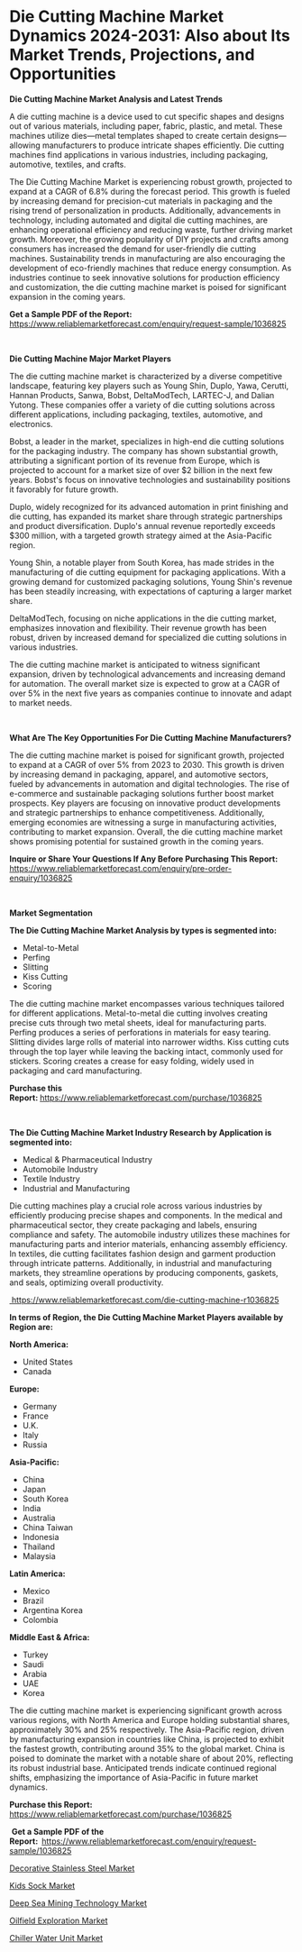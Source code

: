 <p><h1>Die Cutting Machine Market Dynamics 2024-2031: Also about Its Market Trends, Projections, and Opportunities</h1></p><p><strong>Die Cutting Machine Market Analysis and Latest Trends</strong></p>
<p><p>A die cutting machine is a device used to cut specific shapes and designs out of various materials, including paper, fabric, plastic, and metal. These machines utilize dies—metal templates shaped to create certain designs—allowing manufacturers to produce intricate shapes efficiently. Die cutting machines find applications in various industries, including packaging, automotive, textiles, and crafts.</p><p>The Die Cutting Machine Market is experiencing robust growth, projected to expand at a CAGR of 6.8% during the forecast period. This growth is fueled by increasing demand for precision-cut materials in packaging and the rising trend of personalization in products. Additionally, advancements in technology, including automated and digital die cutting machines, are enhancing operational efficiency and reducing waste, further driving market growth. Moreover, the growing popularity of DIY projects and crafts among consumers has increased the demand for user-friendly die cutting machines. Sustainability trends in manufacturing are also encouraging the development of eco-friendly machines that reduce energy consumption. As industries continue to seek innovative solutions for production efficiency and customization, the die cutting machine market is poised for significant expansion in the coming years.</p></p>
<p><strong>Get a Sample PDF of the Report:&nbsp;</strong> <a href="https://www.reliablemarketforecast.com/enquiry/request-sample/1036825?utm_campaign=1839&utm_medium=2&utm_source=Github&utm_content=ia&utm_term=04122024&utm_id=die-cutting-machine">https://www.reliablemarketforecast.com/enquiry/request-sample/1036825</a></p>
<p>&nbsp;</p>
<p><strong>Die Cutting Machine Major Market Players</strong></p>
<p><p>The die cutting machine market is characterized by a diverse competitive landscape, featuring key players such as Young Shin, Duplo, Yawa, Cerutti, Hannan Products, Sanwa, Bobst, DeltaModTech, LARTEC-J, and Dalian Yutong. These companies offer a variety of die cutting solutions across different applications, including packaging, textiles, automotive, and electronics.</p><p>Bobst, a leader in the market, specializes in high-end die cutting solutions for the packaging industry. The company has shown substantial growth, attributing a significant portion of its revenue from Europe, which is projected to account for a market size of over $2 billion in the next few years. Bobst's focus on innovative technologies and sustainability positions it favorably for future growth.</p><p>Duplo, widely recognized for its advanced automation in print finishing and die cutting, has expanded its market share through strategic partnerships and product diversification. Duplo's annual revenue reportedly exceeds $300 million, with a targeted growth strategy aimed at the Asia-Pacific region.</p><p>Young Shin, a notable player from South Korea, has made strides in the manufacturing of die cutting equipment for packaging applications. With a growing demand for customized packaging solutions, Young Shin's revenue has been steadily increasing, with expectations of capturing a larger market share.</p><p>DeltaModTech, focusing on niche applications in the die cutting market, emphasizes innovation and flexibility. Their revenue growth has been robust, driven by increased demand for specialized die cutting solutions in various industries.</p><p>The die cutting machine market is anticipated to witness significant expansion, driven by technological advancements and increasing demand for automation. The overall market size is expected to grow at a CAGR of over 5% in the next five years as companies continue to innovate and adapt to market needs.</p></p>
<p>&nbsp;</p>
<p><strong>What Are The Key Opportunities For Die Cutting Machine Manufacturers?</strong></p>
<p><p>The die cutting machine market is poised for significant growth, projected to expand at a CAGR of over 5% from 2023 to 2030. This growth is driven by increasing demand in packaging, apparel, and automotive sectors, fueled by advancements in automation and digital technologies. The rise of e-commerce and sustainable packaging solutions further boost market prospects. Key players are focusing on innovative product developments and strategic partnerships to enhance competitiveness. Additionally, emerging economies are witnessing a surge in manufacturing activities, contributing to market expansion. Overall, the die cutting machine market shows promising potential for sustained growth in the coming years.</p></p>
<p><strong>Inquire or Share Your Questions If Any Before Purchasing This Report:</strong> <a href="https://www.reliablemarketforecast.com/enquiry/pre-order-enquiry/1036825?utm_campaign=1839&utm_medium=2&utm_source=Github&utm_content=ia&utm_term=04122024&utm_id=die-cutting-machine">https://www.reliablemarketforecast.com/enquiry/pre-order-enquiry/1036825</a></p>
<p>&nbsp;</p>
<p><strong>Market Segmentation</strong></p>
<p><strong>The Die Cutting Machine Market Analysis by types is segmented into:</strong></p>
<p><ul><li>Metal-to-Metal</li><li>Perfing</li><li>Slitting</li><li>Kiss Cutting</li><li>Scoring</li></ul></p>
<p><p>The die cutting machine market encompasses various techniques tailored for different applications. Metal-to-metal die cutting involves creating precise cuts through two metal sheets, ideal for manufacturing parts. Perfing produces a series of perforations in materials for easy tearing. Slitting divides large rolls of material into narrower widths. Kiss cutting cuts through the top layer while leaving the backing intact, commonly used for stickers. Scoring creates a crease for easy folding, widely used in packaging and card manufacturing.</p></p>
<p><strong>Purchase this Report:&nbsp;</strong><a href="https://www.reliablemarketforecast.com/purchase/1036825?utm_campaign=1839&utm_medium=2&utm_source=Github&utm_content=ia&utm_term=04122024&utm_id=die-cutting-machine">https://www.reliablemarketforecast.com/purchase/1036825</a></p>
<p>&nbsp;</p>
<p><strong>The Die Cutting Machine Market Industry Research by Application is segmented into:</strong></p>
<p><ul><li>Medical & Pharmaceutical Industry</li><li>Automobile Industry</li><li>Textile Industry</li><li>Industrial and Manufacturing</li></ul></p>
<p><p>Die cutting machines play a crucial role across various industries by efficiently producing precise shapes and components. In the medical and pharmaceutical sector, they create packaging and labels, ensuring compliance and safety. The automobile industry utilizes these machines for manufacturing parts and interior materials, enhancing assembly efficiency. In textiles, die cutting facilitates fashion design and garment production through intricate patterns. Additionally, in industrial and manufacturing markets, they streamline operations by producing components, gaskets, and seals, optimizing overall productivity.</p></p>
<p><a href="https://www.reliablemarketforecast.com/die-cutting-machine-r1036825?utm_campaign=1839&utm_medium=2&utm_source=Github&utm_content=ia&utm_term=04122024&utm_id=die-cutting-machine">&nbsp;https://www.reliablemarketforecast.com/die-cutting-machine-r1036825</a></p>
<p><strong>In terms of Region, the Die Cutting Machine Market Players available by Region are:</strong></p>
<p>
    <p> <strong> North America: </strong>
        <ul>
            <li>United States</li>
            <li>Canada</li>
        </ul>
        </p> 
    <p> <strong> Europe: </strong>
        <ul>
            <li>Germany</li>
            <li>France</li>
            <li>U.K.</li>
            <li>Italy</li>
            <li>Russia</li>
        </ul>
        </p> 
    <p> <strong> Asia-Pacific: </strong>
        <ul>
            <li>China</li>
            <li>Japan</li>
            <li>South Korea</li>
            <li>India</li>
            <li>Australia</li>
            <li>China Taiwan</li>
            <li>Indonesia</li>
            <li>Thailand</li>
            <li>Malaysia</li>
        </ul>
        </p> 
    <p> <strong> Latin America: </strong>
        <ul>
            <li>Mexico</li>
            <li>Brazil</li>
            <li>Argentina Korea</li>
            <li>Colombia</li>
        </ul>
        </p> 
    <p> <strong> Middle East & Africa: </strong>
        <ul>
            <li>Turkey</li>
            <li>Saudi</li>
            <li>Arabia</li>
            <li>UAE</li>
            <li>Korea</li>
        </ul>
    </p>
    </p>
<p><p>The die cutting machine market is experiencing significant growth across various regions, with North America and Europe holding substantial shares, approximately 30% and 25% respectively. The Asia-Pacific region, driven by manufacturing expansion in countries like China, is projected to exhibit the fastest growth, contributing around 35% to the global market. China is poised to dominate the market with a notable share of about 20%, reflecting its robust industrial base. Anticipated trends indicate continued regional shifts, emphasizing the importance of Asia-Pacific in future market dynamics.</p></p>
<p><strong>Purchase this Report: </strong><a href="https://www.reliablemarketforecast.com/purchase/1036825?utm_campaign=1839&utm_medium=2&utm_source=Github&utm_content=ia&utm_term=04122024&utm_id=die-cutting-machine">https://www.reliablemarketforecast.com/purchase/1036825</a></p>
<p>&nbsp;<strong>Get a Sample PDF of the Report:&nbsp;&nbsp;</strong><a href="https://www.reliablemarketforecast.com/enquiry/request-sample/1036825?utm_campaign=1839&utm_medium=2&utm_source=Github&utm_content=ia&utm_term=04122024&utm_id=die-cutting-machine">https://www.reliablemarketforecast.com/enquiry/request-sample/1036825</a></p>
<p><strong></strong></p>
<p><p><a href="https://github.com/sofayahoo2023/Market-Research-Report-List-6/blob/main/decorative-stainless-steel-market.md?utm_campaign=1839&utm_medium=2&utm_source=Github&utm_content=ia&utm_term=04122024&utm_id=die-cutting-machine">Decorative Stainless Steel Market</a></p><p><a href="https://issuu.com/reportprime-2/docs/kids-sock-market-size-2030.pptx?utm_campaign=1839&utm_medium=2&utm_source=Github&utm_content=ia&utm_term=04122024&utm_id=die-cutting-machine">Kids Sock Market</a></p><p><a href="https://www.linkedin.com/pulse/deep-sea-mining-technology-market-analysis-anticipated-goxbe?utm_campaign=1839&utm_medium=2&utm_source=Github&utm_content=ia&utm_term=04122024&utm_id=die-cutting-machine">Deep Sea Mining Technology Market</a></p><p><a href="https://www.linkedin.com/pulse/oilfield-exploration-market-overview-size-valuation-projected-zic5e?utm_campaign=1839&utm_medium=2&utm_source=Github&utm_content=ia&utm_term=04122024&utm_id=die-cutting-machine">Oilfield Exploration Market</a></p><p><a href="https://issuu.com/reportprime-2/docs/chiller-water-unit-market-size-2030.pptx?utm_campaign=1839&utm_medium=2&utm_source=Github&utm_content=ia&utm_term=04122024&utm_id=die-cutting-machine">Chiller Water Unit Market</a></p></p>